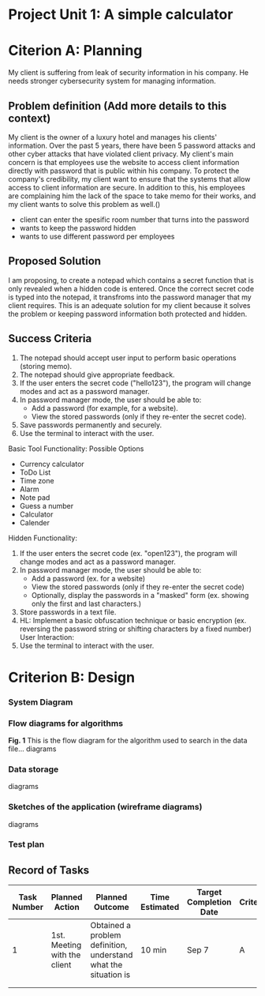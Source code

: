 # Project Unit 1: A simple calculator


# Citerion A: Planning

My client is suffering from leak of security information in his company. He needs stronger cybersecurity system for managing information.  


## Problem definition (Add more details to this context)

My client is the owner of a luxury hotel and manages his clients' information. Over the past 5 years, there have been 5 password attacks and other cyber attacks that have violated client privacy. My client's main concern is that employees use the website to access client information directly with password that is public within his company. To protect the company's credibility, my client want to ensure that the systems that allow access to client information are secure. In addition to this, his employees are complaining him the lack of the space to take memo for their works, and my client wants to solve this problem as well.()

- client can enter the spesific room number that turns into the password
- wants to keep the password hidden
- wants to use different password per employees



## Proposed Solution

I am proposing, to create a notepad which contains a secret function that is only revealed when a hidden code is entered. Once the correct secret code is typed into the notepad, it transfroms into the password manager that my client requires. This is an adequate solution for my client because it solves the problem or keeping password information both protected and hidden.


## Success Criteria

1. The notepad should accept user input to perform basic operations (storing memo).
2. The notepad should give appropriate feedback.
3. If the user enters the secret code ("hello123"), the program will change modes and act as a password manager.
4. In password manager mode, the user should be able to:
   - Add a password (for example, for a website).
   - View the stored passwords (only if they re-enter the secret code).
5. Save passwords permanently and securely.
6. Use the terminal to interact with the user.



Basic Tool Functionality:
Possible Options
   - Currency calculator
   - ToDo List
   - Time zone
   - Alarm 
   - Note pad
   - Guess a number
   - Calculator
   - Calender



Hidden Functionality:
1. If the user enters the secret code (ex. "open123"), the program will change modes and act as a password manager.
2. In password manager mode, the user should be able to:
   - Add a password (ex. for a website)
   - View the stored passwords (only if they re-enter the secret code)
   - Optionally, display the passwords in a "masked" form (ex. showing only the first and last characters.)
3. Store passwords in a text file.
4. HL: Implement a basic obfuscation technique or basic encryption (ex. reversing the password string or shifting characters by a fixed number) User Interaction:
5. Use the terminal to interact with the user. 




# Criterion B: Design
### System Diagram

### Flow diagrams for algorithms

**Fig. 1** This is the flow diagram for the algorithm used to search in the data file...
diagrams

### Data storage
diagrams
### Sketches of the application (wireframe diagrams)
diagrams


### Test plan


## Record of Tasks

| Task Number | Planned Action               | Planned Outcome                                                 | Time Estimated | Target Completion Date | Criterion |
|-------------|------------------------------|-----------------------------------------------------------------|----------------|------------------------|-----------|
| 1           | 1st. Meeting with the client | Obtained a problem definition, understand what the situation is | 10 min         | Sep 7                  | A         |
|             |                              |                                                                 |                |                        |           |
|             |                              |                                                                 |                |                        |           |
